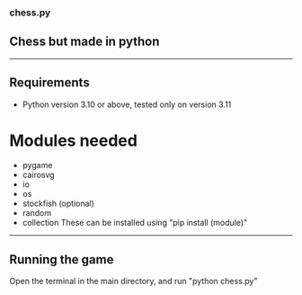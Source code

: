 ### chess.py
## Chess but made in python
---
## Requirements
- Python version 3.10 or above, tested only on version 3.11
# Modules needed
- pygame
- cairosvg
- io
- os
- stockfish (optional)
- random
- collection
These can be installed using "pip install (module)"
---
## Running the game
Open the terminal in the main directory, and run "python chess.py"
